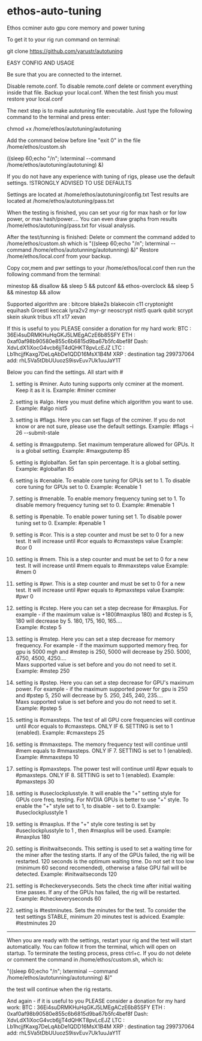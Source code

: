 # ethos-auto-tuning
Ethos ccminer auto gpu core memory and power tuning 

To get it to your rig run command on terminal:

git clone https://github.com/yarustr/autotuning


EASY CONFIG AND USAGE

Be sure that you are connected to the internet.

Disable remote.conf. To disable remote.conf delete or comment everything inside that file. Backup your local.conf. When the test finish you must restore your local.conf

The next step is to make autotuning file executable. Just type the following command to the terminal and press enter:

chmod +x /home/ethos/autotuning/autotuning

Add the command below before line "exit 0" in the file /home/ethos/custom.sh 
 
((sleep 60;echo "/n"; lxterminal  --command /home/ethos/autotuning/autotuning) &)


If you do not have any experience with tuning of rigs, please use the default settings. !STRONGLY ADVISED TO USE DEFAULTS

Settings are located at /home/ethos/autotuning/config.txt
Test results are located at /home/ethos/autotuning/pass.txt

When the testing is finished, you can set your rig for max hash or for low power, or max hash/power....
You can even draw graphs from results /home/ethos/autotuning/pass.txt for visual analysis.


After the test/tunning is finished:
Delete or comment the command added to /home/ethos/custom.sh which is "((sleep 60;echo "/n"; lxterminal  --command /home/ethos/autotunning/autotunning) &)"
Restore /home/ethos/local.conf from your backup.

Copy cor,mem and pwr settings to your /home/ethos/local.conf then run the following command from the terminal:

minestop && disallow && sleep 5 && putconf && ethos-overclock && sleep 5 && minestop && allow



Supported algorithm are :
bitcore
blake2s
blakecoin
c11
cryptonight
equihash
Groestl
keccak
lyra2v2
myr-gr
neoscrypt
nist5
quark
qubit
scrypt
skein
skunk
tribus
x11
x17
xevan


If this is useful to you PLEASE consider a donation for my hard work:
BTC : 36Ei4suDRMKHuHqGKJ5LMEgACzE6b85SFY
ETH : 0xaf0af98b90580e855c6b6815d9ba67b5fc4bef8f
Dash: XdvLdX1iXocG4vcb6jjT4dQHKT8pvLcEJZ
LTC : Lb1hcjjfKaxg7DeLqAbDe1QDD16MsX1B4M
XRP : destination tag 299737064		add: rhL5Va5tDbUUuozS9isvEuv7Uk1uuJaY1T


Below you can find the settings. All start with # 

1. setting is #miner. Auto tuning supports only ccminer at the moment. Keep it as it is.
Example: 
#miner ccminer

2. setting is #algo. Here you must define which algorithm you want to use.							
Example:
#algo nist5

3. setting is #flags. Here you can set flags of the ccminer. If you do not know or are not sure, please use the default settings.
Example:
#flags   -i 26 --submit-stale

4. setting is #maxgputemp. Set maximum temperature allowed for GPUs. It is a global setting.
Example:
#maxgputemp   85

5. setting is #globalfan. Set fan spin percentage. It is a global setting.
Example:
#globalfan  85

6. setting is #cenable. To enable core tuning for GPUs set to 1. To disable core tuning for GPUs set to 0.
Example:
#cenable 1

7. setting is #menable. To enable memory frequency tuning set to 1. To disable memory frequency tuning set to 0.
Example:
#menable 1

8. setting is #penable. To enable power tuning set 1. To disable power tuning set to 0.
Example:
#penable 1

9. setting is #cor. This is a step counter and must be set to 0 for a new test. It will increase until #cor equals to #cmaxsteps value
Example:
#cor 0

10. setting is #mem. This is a step counter and must be set to 0 for a new test. It will increase until #mem equals to #mmaxsteps value
Example:
#mem 0

11. setting is #pwr. This is a step counter and must be set to 0 for a new test. It will increase until #pwr equals to #pmaxsteps value
Example:
#pwr 0

12. setting is #cstep. Here you can set a step decrease for #maxplus. For example - if the maximum value is +180(#maxplus 180) and #cstep is 5, 180 will decrease by 5. 180, 175, 160, 165....  
Example:
#cstep 5

13. setting is #mstep. Here you can set a step decrease for memory frequency. For example - if the maximum supported memory freq. for gpu  is 5000 mgh and #mstep is 250, 5000 will decrease by 250. 5000, 4750, 4500, 4250....  
Maxs supported value is set before and you do not need to set it.
Example:
#mstep 250

14. setting is #pstep. Here you can set a step decrease for GPU's maximum power. For example - if the maximum supported power for gpu is 250 and #pstep 5, 250 will decrease by 5. 250, 245, 240, 235....  
Maxs supported value is set before and you do not need to set it.
Example:
#pstep 5

15. setting is #cmaxsteps. The test of all GPU core frequencies will continue until #cor equals to #cmaxsteps. ONLY IF 6. SETTING is set to 1 (enabled).
Example:
#cmaxsteps 25

16. setting is #mmaxsteps. The memory frequency test will continue until #mem equals to #mmaxsteps. ONLY IF 7. SETTING is set to 1 (enabled).
Example:
#mmaxsteps 10

17. setting is #pmaxsteps. The power test will continue until #pwr equals to #pmaxsteps. ONLY IF 8. SETTING is set to 1 (enabled).
Example:
#pmaxsteps 30

18. setting is #useclockplusstyle. It will enable the "+" setting style for GPUs core freq. testing. For NVDIA GPUs is better to use "+" style. To enable the "+" style set to 1, to disable - set to 0.
Example:
#useclockplusstyle 1

19. setting is #maxplus. If the "+" style core testing is set by  #useclockplusstyle to 1 , then #maxplus will be used. 
Example:
#maxplus 180

20. setting is #initwaitseconds. This setting is used to set a waiting time for the miner after the testing starts. If any of the GPUs failed, the rig will be restarted. 120 seconds is the optimum waiting time. Do not set it too low (minimum 60 second recomended), otherwise a false GPU fail will be detected.
Example:
#initwaitseconds 120

21. setting is #checkeveryseconds. Sets the check time after initial waiting time passes. If any of the GPUs has failed, the rig will be restarted.
Example:
#checkeveryseconds 60

22. setting is #testminutes. Sets the minutes for the test. To consider the test settings STABLE, minimum 20 minutes test is adviced.
Example:
#testminutes 20

------------------------------------------------------------------------------------------------------------------------------
When you are ready with the settings, restart your rig and the test will start automatically. You can follow it from the terminal, which will open on startup.
To terminate the testing process, press ctrl+c. If you do not delete or comment the command in /home/ethos/custom.sh, which is:

"((sleep 60;echo "/n"; lxterminal  --command /home/ethos/autotunning/autotunning) &)"

the test will continue when the rig restarts.

And again - if it is useful to you PLEASE consider a donation for my hard work:
BTC : 36Ei4suDRMKHuHqGKJ5LMEgACzE6b85SFY
ETH : 0xaf0af98b90580e855c6b6815d9ba67b5fc4bef8f
Dash: XdvLdX1iXocG4vcb6jjT4dQHKT8pvLcEJZ
LTC : Lb1hcjjfKaxg7DeLqAbDe1QDD16MsX1B4M
XRP : destination tag 299737064		add: rhL5Va5tDbUUuozS9isvEuv7Uk1uuJaY1T



